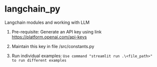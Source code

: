 # langchain_py
Langchain modules and working with LLM

1. Pre-requisite: Generate an API key using link https://platform.openai.com/api-keys

2. Maintain this key in file /src/constants.py

3. Run individual examples:
`Use command "streamlit run .\<file_path>" to run different examples`
